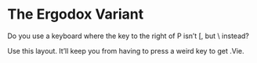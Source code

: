 # The Ergodox Variant

Do you use a keyboard where the key to the right of P isn’t [, but \ instead?

Use this layout. It’ll keep you from having to press a weird key to get .Vie.
